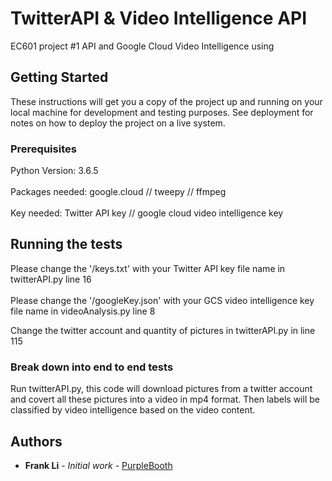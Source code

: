 # TwitterAPI & Video Intelligence API

EC601 project #1 API and Google Cloud Video Intelligence using

## Getting Started

These instructions will get you a copy of the project up and running on your local machine for development and testing purposes. See deployment for notes on how to deploy the project on a live system.

### Prerequisites

Python Version: 3.6.5<br>		
Packages needed: google.cloud // tweepy // ffmpeg<br>		
Key needed: Twitter API key // google cloud video intelligence key<br>

## Running the tests

Please change the '/keys.txt' with your Twitter API key file name in twitterAPI.py line 16<br>		
Please change the '/googleKey.json' with your GCS video intelligence key file name in videoAnalysis.py line 8<br>		

Change the twitter account and quantity of pictures in twitterAPI.py in line 115<br>

### Break down into end to end tests

Run twitterAPI.py, this code will download pictures from a twitter account and covert all these pictures into a video in mp4 format. Then labels will be classified by video intelligence based on the video content.

## Authors

* **Frank Li** - *Initial work* - [PurpleBooth](https://github.com/FrankLiOnLine)

